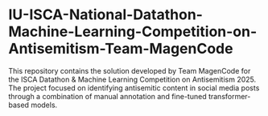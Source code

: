 # IU-ISCA-National-Datathon-Machine-Learning-Competition-on-Antisemitism-Team-MagenCode
This repository contains the solution developed by Team MagenCode for the ISCA Datathon &amp; Machine Learning Competition on Antisemitism 2025. The project focused on identifying antisemitic content in social media posts through a combination of manual annotation and fine-tuned transformer-based models.

